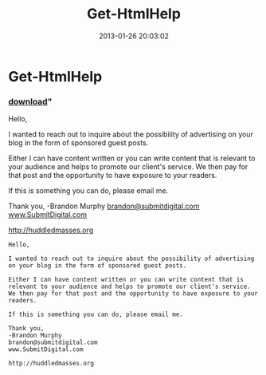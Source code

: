 ﻿---
pid:            3918
parent:         0
children:       
poster:         Brandon Murphy
title:          Get-HtmlHelp
date:           2013-01-26 20:03:02
format:         posh
---

# Get-HtmlHelp

### [download](3918.ps1)"

Hello,

I wanted to reach out to inquire about the possibility of advertising on your blog in the form of sponsored guest posts.  

Either I can have content written or you can write content that is relevant to your audience and helps to promote our client's service. We then pay for that post and the opportunity to have exposure to your readers.

If this is something you can do, please email me.

Thank you,
-Brandon Murphy
brandon@submitdigital.com
www.SubmitDigital.com

http://huddledmasses.org



```posh
Hello,

I wanted to reach out to inquire about the possibility of advertising on your blog in the form of sponsored guest posts.  

Either I can have content written or you can write content that is relevant to your audience and helps to promote our client's service. We then pay for that post and the opportunity to have exposure to your readers.

If this is something you can do, please email me.

Thank you,
-Brandon Murphy
brandon@submitdigital.com
www.SubmitDigital.com

http://huddledmasses.org


```
